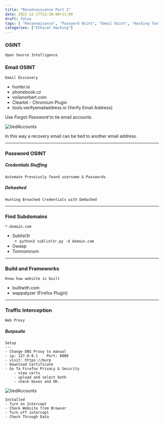 ```yaml
---
title: "Reconnaissance Part 2"
date: 2022-12-17T22:38:00+11:00
draft: false
tags: [ "Reconnaisance", "Password Osint", "Email Osint", "Hacking Tools"]
categories: ["Ethical Hacking"]
---
```


### OSINT
	Open Source Intelligence

### Email OSINT
	Email Discovery
- hunter.io
- phonebook.cz
- voilanorbert.com
- Clearbit - Chromium Plugin
- tools.verifyemailaddress.io (Verify Email Address)

Use _Forgot Password_ to tie email accounts.

![tiedAccounts](/posts/img/reconpart2.png)

In this way a recovery email can be tied to another email address.

---

### Password OSINT

##### Credentials Stuffing
	Automate Prevoiusly found username & Passwords

##### Dehashed
	Hunting Breached Credentials with DeHashed

---
### Find Subdomains 
	*.domain.com
* Sublist3r
	* `python3 sublist3r.py -d domain.com`
* Owasp
* Tomnomnom

---
### Build and Frameworks
	Know how website is built

- builtwith.com
- wappalyzer (Firefox Plugin)

---
### Traffic Interception
	Web Proxy

##### Burpsuite
~~~
Setup
---
- Change DNS Proxy to manual
- ip: 127.0.0.1    Port: 8080
- visit: https://burp
- Download Certificate
- Go To Firefox Privacy & Security
	- view certs
	- upload and select both
	- check boxes and OK.
~~~

![tiedAccounts](/posts/img/reconpart2_2.png)
~~~ 
Installed
- Turn on Intercept
- Check Website from Browser
- Turn off intercept
- Check Through Data
~~~
